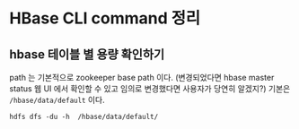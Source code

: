 # HBase CLI command 정리

## hbase 테이블 별 용량 확인하기

path 는 기본적으로 zookeeper base path 이다. (변경되었다면 hbase master status 웹 UI 에서 확인할 수 있고 임의로 변경했다면 사용자가 당연히 알겠지?) 기본은 `/hbase/data/default` 이다.

```
hdfs dfs -du -h  /hbase/data/default/
```
